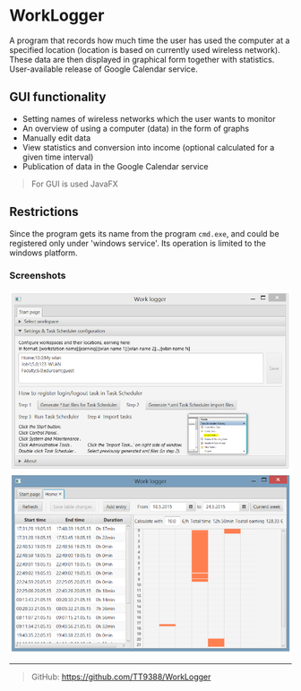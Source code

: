 # WorkLogger
A program that records how much time the user has used the computer at a specified location (location is based on currently used wireless network). These data are then displayed in graphical form together with statistics. User-available release of Google Calendar service.

## GUI functionality

* Setting names of wireless networks which the user wants to monitor
* An overview of using a computer (data) in the form of graphs
* Manually edit data
* View statistics and conversion into income (optional calculated for a given time interval)
* Publication of data in the Google Calendar service

>For GUI is used JavaFX

## Restrictions
Since the program gets its name from the program ```cmd.exe```, and could be registered only under 'windows service'. Its operation is limited to the windows platform.

### Screenshots
![Start page](/screenshots/start_page.png?raw=true "Start page")
![Workspace sample](/screenshots/workspace.png?raw=true "Workspace sample")

---

>GitHub: https://github.com/TT9388/WorkLogger